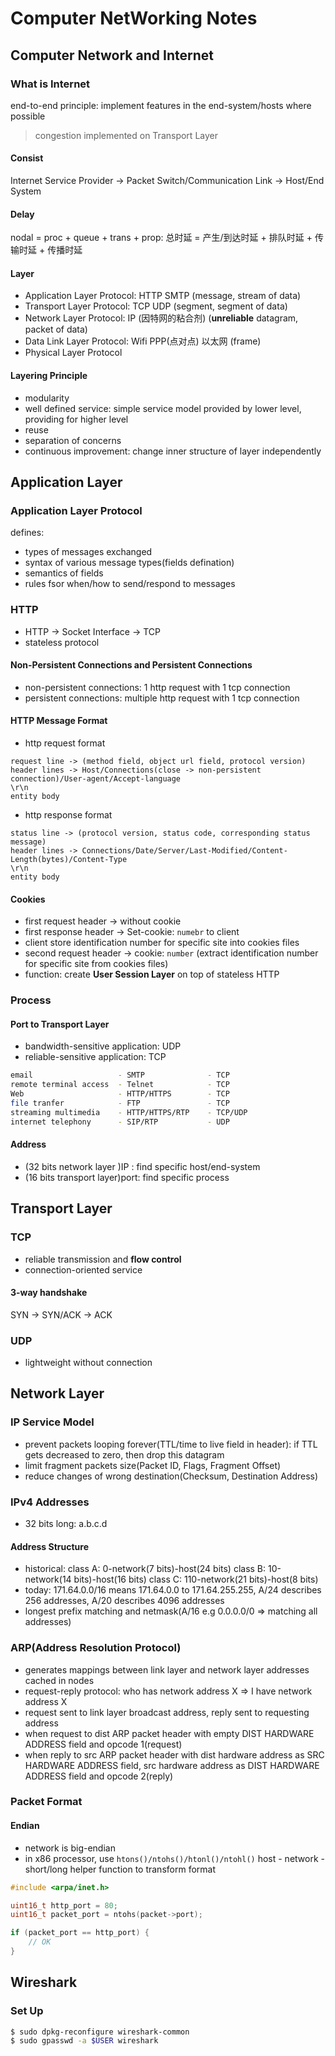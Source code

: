 # Computer NetWorking Notes

## Computer Network and Internet

### What is Internet

end-to-end principle: implement features in the end-system/hosts where possible

> congestion implemented on Transport Layer

#### Consist

Internet Service Provider -> Packet Switch/Communication Link -> Host/End System

#### Delay

nodal = proc + queue + trans + prop: 总时延 = 产生/到达时延 + 排队时延 + 传输时延 + 传播时延

#### Layer

*   Application Layer Protocol: HTTP SMTP (message, stream of data)
*   Transport Layer Protocol: TCP UDP (segment, segment of data)
*   Network Layer Protocol: IP (因特网的粘合剂) (**unreliable** datagram, packet of data)
*   Data Link Layer Protocol: Wifi PPP(点对点) 以太网 (frame)
*   Physical Layer Protocol 

#### Layering Principle

*   modularity
*   well defined service: simple service model provided by lower level, providing for higher level
*   reuse
*   separation of concerns
*   continuous improvement: change inner structure of layer independently

## Application Layer

### Application Layer Protocol

defines:

*   types of messages exchanged
*   syntax of various message types(fields defination)
*   semantics of fields
*   rules fsor when/how to send/respond to messages

### HTTP

*   HTTP -> Socket Interface -> TCP
*   stateless protocol

#### Non-Persistent Connections and Persistent Connections

*   non-persistent connections: 1 http request with 1 tcp connection
*   persistent connections: multiple http request with 1 tcp connection

#### HTTP Message Format

*    http request format

```http
request line -> (method field, object url field, protocol version)
header lines -> Host/Connections(close -> non-persistent connection)/User-agent/Accept-language
\r\n
entity body
```

*   http response format

```http
status line -> (protocol version, status code, corresponding status message)
header lines -> Connections/Date/Server/Last-Modified/Content-Length(bytes)/Content-Type
\r\n
entity body
```

#### Cookies

*   first request header -> without cookie
*   first response header -> Set-cookie: `numebr` to client
*   client store identification number for specific site into cookies files
*   second request header -> cookie: `number` (extract identification number for specific site from cookies files)
*   function: create **User Session Layer** on top of stateless HTTP

### Process

#### Port to Transport Layer

*   bandwidth-sensitive application: UDP
*   reliable-sensitive application: TCP

```sh
email                   - SMTP              - TCP
remote terminal access  - Telnet            - TCP
Web                     - HTTP/HTTPS        - TCP
file tranfer            - FTP               - TCP
streaming multimedia    - HTTP/HTTPS/RTP    - TCP/UDP
internet telephony      - SIP/RTP           - UDP
```
#### Address

*   (32 bits network layer  )IP  : find specific host/end-system
*   (16 bits transport layer)port: find specific process

## Transport Layer

### TCP

*   reliable transmission and **flow control**
*   connection-oriented service

#### 3-way handshake

SYN -> SYN/ACK -> ACK

### UDP

*   lightweight without connection

## Network Layer

### IP Service Model

*   prevent packets looping forever(TTL/time to live field in header): if TTL gets decreased to zero, then drop this datagram
*   limit fragment packets size(Packet ID, Flags, Fragment Offset)
*   reduce changes of wrong destination(Checksum, Destination Address)

### IPv4 Addresses

*   32 bits long: a.b.c.d

#### Address Structure

*   historical: class A: 0-network(7 bits)-host(24 bits) class B: 10-network(14 bits)-host(16 bits) class C: 110-network(21 bits)-host(8 bits)
*   today: 171.64.0.0/16 means 171.64.0.0 to 171.64.255.255, A/24 describes 256 addresses, A/20 describes 4096 addresses
*   longest prefix matching and netmask(A/16 e.g 0.0.0.0/0 => matching all addresses)

### ARP(Address Resolution Protocol)

*   generates mappings between link layer and network layer addresses cached in nodes
*   request-reply protocol: who has network address X => I have network address X
*   request sent to link layer broadcast address, reply sent to requesting address
*   when request to dist ARP packet header with empty DIST HARDWARE ADDRESS field and opcode 1(request)
*   when reply to src ARP packet header with dist hardware address as SRC HARDWARE ADDRESS field, src hardware address as DIST HARDWARE ADDRESS field and opcode 2(reply)

### Packet Format

#### Endian

*   network is big-endian
*   in x86 processor, use `htons()/ntohs()/htonl()/ntohl()` host - network -short/long helper function to transform format

```c
#include <arpa/inet.h>

uint16_t http_port = 80;
uint16_t packet_port = ntohs(packet->port);

if (packet_port == http_port) {
    // OK
}
```

## Wireshark

### Set Up

```sh
$ sudo dpkg-reconfigure wireshark-common
$ sudo gpasswd -a $USER wireshark
```

